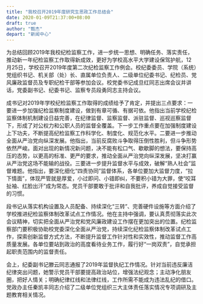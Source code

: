 ```yaml
---
title: "我校召开2019年度研究生思政工作总结会"
date: 2020-01-09T21:37:00+08:00
draft: true
author: "甄杰"
depart: "新闻中心"
---
```


为总结回顾2019年我校纪检监察工作，进一步统一思想、明确任务、落实责任，推动新一年纪检监察工作取得新成效，更好为学校高水平大学建设保驾护航，12月25日，学校召开2019年度第二次纪检监察工作例会。校纪委委员、学院（系统）党组织书记、机关部（处）长、直属单位负责人、二级单位纪委书记、纪检员、党风廉政监督员及专职纪检干部等参加会议。校党委书记成旦红同志出席会议并讲话，党委副书记、纪委书记、监察专员段勇同志主持会议。

成书记对2019年学校纪检监察工作取得的成绩给予了肯定，并提出三点要求：一要进一步加强纪检监察制度建设，做到有章可循、有据可依。他指出当前学校纪检监察体制机制建设日益完善，在纪律监督、监察监督、派驻监督、巡视巡察监督下，形成了对公权力和公职人员的监督全覆盖。下一步工作重点要在加强制度建设上下功夫，不断提高纪检监察工作科学化、制度化、规范化水平。二要进一步推动全面从严治党向纵深发展。他指出，当前反腐败斗争取得压倒性胜利，但斗争形势依然严峻。面对出现的新情况新问题，决不能有松口气、歇歇脚的想法，要保持高压的态势，以更高的标准、更严的要求，推动全面从严治党向纵深发展，坚决打赢从严治党这场不能输的战役。三要进一步提升监督水平与成效，破解“熟人社会”监督难题。他指出，要深化细化“四责协同”监督体系，各单位要加大监督力度，“拉下情面”，体现严管就是厚爱，小过即问、小错即纠，不要积小错为大罪，使“咬耳扯袖、红脸出汗”成为常态。党员干部要敢于批评和自我批评，养成自觉接受监督的习惯。

段书记从落实机构设置及人员配备、持续深化“三转”、完善硬件设施等方面介绍了学校推进纪检监察体制改革试点工作情况。他在主持中强调，要认真贯彻落实此次会议精神，切实把全面从严治党和党风廉政建设工作摆在更加突出的位置。纪检监察部门要积极协助校党委深化全面从严治党，持续深化纪检监察体制改革试点工作，探索创新监督方式方法，不断提升监督工作针对性和实效性，推动监督工作高质量发展。各单位要站到政治的高度看待业务工作，履行好“一岗双责”，自觉承担起职责范围内的监督责任。

会上，纪委副书记滕云同志通报了2019年监督执纪工作情况。针对当前违反廉洁纪律突出问题，她警示党员干部要提高政治站位，增强法纪观念；主动净化朋友圈，把好人情关；明确纪律红线和法律红线，工作所需不能成为违法乱纪的借口。党政办主任秦凯丰同志介绍了二级单位党组织三大主体责任落实情况专项调研及主题教育相关情况。

